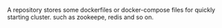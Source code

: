 A repository stores some dockerfiles or docker-compose files for quickly starting cluster.
such as zookeepe, redis and so on.
